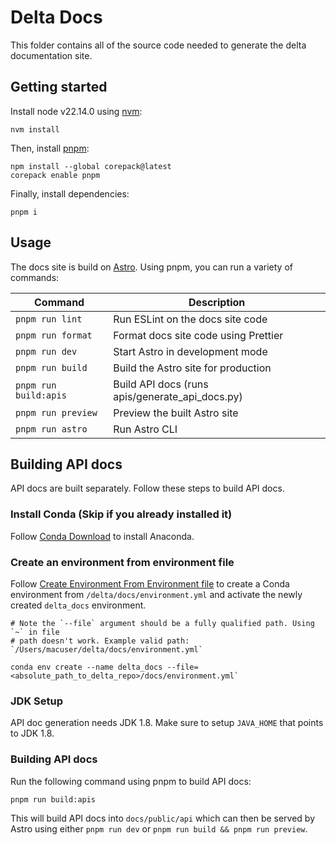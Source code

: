 # Delta Docs

This folder contains all of the source code needed to generate the delta documentation site.

## Getting started

Install node v22.14.0 using [nvm](https://github.com/nvm-sh/nvm):

```
nvm install
```

Then, install [pnpm](https://pnpm.io/):

```
npm install --global corepack@latest
corepack enable pnpm
```

Finally, install dependencies:

```
pnpm i
```

## Usage

The docs site is build on [Astro](https://astro.build/). Using pnpm, you can run a variety of commands:

| Command               | Description                                     |
| --------------------- | ----------------------------------------------- |
| `pnpm run lint`       | Run ESLint on the docs site code                |
| `pnpm run format`     | Format docs site code using Prettier            |
| `pnpm run dev`        | Start Astro in development mode                 |
| `pnpm run build`      | Build the Astro site for production             |
| `pnpm run build:apis` | Build API docs (runs apis/generate_api_docs.py) |
| `pnpm run preview`    | Preview the built Astro site                    |
| `pnpm run astro`      | Run Astro CLI                                   |

## Building API docs

API docs are built separately. Follow these steps to build API docs.

### Install Conda (Skip if you already installed it)

Follow [Conda Download](https://www.anaconda.com/download/) to install Anaconda.

### Create an environment from environment file

Follow [Create Environment From Environment file](https://docs.conda.io/projects/conda/en/latest/user-guide/tasks/manage-environments.html#create-env-from-file) to create a Conda environment from `/delta/docs/environment.yml` and activate the newly created `delta_docs` environment.

```
# Note the `--file` argument should be a fully qualified path. Using `~` in file
# path doesn't work. Example valid path: `/Users/macuser/delta/docs/environment.yml`

conda env create --name delta_docs --file=<absolute_path_to_delta_repo>/docs/environment.yml`
```

### JDK Setup

API doc generation needs JDK 1.8. Make sure to setup `JAVA_HOME` that points to JDK 1.8.

### Building API docs

Run the following command using pnpm to build API docs:

```
pnpm run build:apis
```

This will build API docs into `docs/public/api` which can then be served by Astro using either `pnpm run dev` or `pnpm run build && pnpm run preview`.
